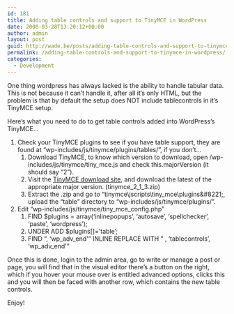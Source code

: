 ```yaml
---
id: 181
title: Adding table controls and support to TinyMCE in WordPress
date: 2008-03-28T13:20:12+00:00
author: admin
layout: post
guid: http://wade.be/posts/adding-table-controls-and-support-to-tinymce-in-wordpress
permalink: /adding-table-controls-and-support-to-tinymce-in-wordpress/
categories:
  - Development
---
```

<p class="lead">
  One thing wordpress has always lacked is the ability to handle tabular data. This is not because it can&#8217;t handle it, after all it&#8217;s only HTML, but the problem is that by default the setup does NOT include tablecontrols in it&#8217;s TinyMCE setup.
</p>

Here&#8217;s what you need to do to get table controls added into WordPress&#8217;s TinyMCE&#8230;

<!--more-->

  1. Check your TinyMCE plugins to see if you have table support, they are found at &#8220;wp-includes/js/tinymce/plugins/tables/&#8221;, if you don&#8217;t&#8230; 
      1. Download TinyMCE, to know which version to download, open /wp-includes/js/tinymce/tiny_mce.js and check this.majorVersion (it should say &#8220;2&#8221;).
      2. Visit the [TinyMCE download site](http://tinymce.moxiecode.com/download.php), and download the latest of the appropriate major version. (tinymce\_2\_1_3.zip)
      3. Extract the .zip and go to &#8220;tinymce\jscripts\tiny_mce\plugins\&#8221;, upload the &#8220;table&#8221; directory to &#8220;wp-includes/js/tinymce/plugins/&#8221;.
  2. Edit &#8220;wp-includes/js/tinymce/tiny\_mce\_config.php&#8221; 
      1. FIND $plugins = array(&#8216;inlinepopups&#8217;, &#8216;autosave&#8217;, &#8216;spellchecker&#8217;, &#8216;paste&#8217;, &#8216;wordpress&#8217;);
      2. UNDER ADD $plugins[]=&#8217;table&#8217;;
      3. FIND &#8220;, &#8216;wp\_adv\_end'&#8221; INLINE REPLACE WITH &#8221; , &#8216;tablecontrols&#8217;, &#8216;wp\_adv\_end'&#8221;

Once this is done, login to the admin area, go to write or manage a post or page, you will find that in the visual editor there&#8217;s a button on the right, which if you hover your mouse over is entitled advanced options, clicks this and you will then be faced with another row, which contains the new table controls.

Enjoy!